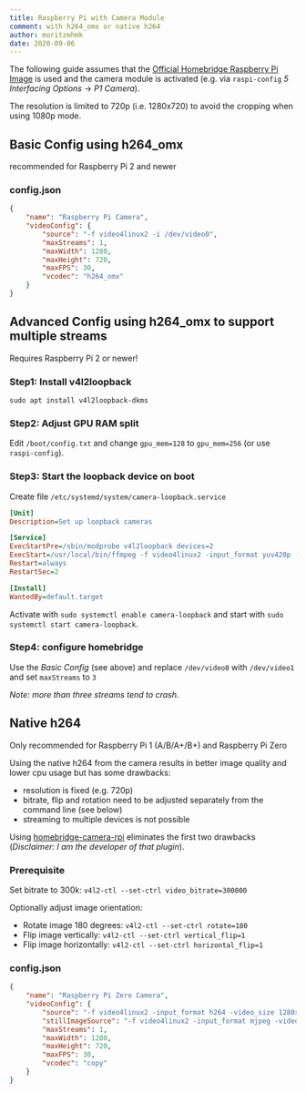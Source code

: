 ```yaml
---
title: Raspberry Pi with Camera Module
comment: with h264_omx or native h264
author: moritzmhmk
date: 2020-09-06
---
```


The following guide assumes that the [Official Homebridge Raspberry Pi Image](https://github.com/homebridge/homebridge-raspbian-image/wiki/Getting-Started) is used and the camera module is activated (e.g. via `raspi-config` *5 Interfacing Options* -> *P1 Camera*).

The resolution is limited to 720p (i.e. 1280x720) to avoid the cropping when using 1080p mode.

## Basic Config using h264_omx

recommended for Raspberry Pi 2 and newer

### config.json

```json
{
	"name": "Raspberry Pi Camera",
	"videoConfig": {
		"source": "-f video4linux2 -i /dev/video0",
		"maxStreams": 1,
		"maxWidth": 1280,
		"maxHeight": 720,
		"maxFPS": 30,
		"vcodec": "h264_omx"
	}
}
```


## Advanced Config using h264_omx to support multiple streams

Requires Raspberry Pi 2 or newer!

### Step1: Install v4l2loopback

`sudo apt install v4l2loopback-dkms`

### Step2: Adjust GPU RAM split

Edit `/boot/config.txt` and change `gpu_mem=128` to `gpu_mem=256` (or use `raspi-config`).

### Step3: Start the loopback device on boot

Create file `/etc/systemd/system/camera-loopback.service`
```ini
[Unit]
Description=Set up loopback cameras

[Service]
ExecStartPre=/sbin/modprobe v4l2loopback devices=2
ExecStart=/usr/local/bin/ffmpeg -f video4linux2 -input_format yuv420p -video_size 1280x720 -i /dev/video0 -codec copy -f v4l2 /dev/video1
Restart=always
RestartSec=2

[Install]
WantedBy=default.target
```

Activate with `sudo systemctl enable camera-loopback` and start with `sudo systemctl start camera-loopback`.

### Step4: configure homebridge

Use the *Basic Config* (see above) and replace `/dev/video0` with `/dev/video1` and set `maxStreams` to `3`

*Note: more than three streams tend to crash.*


## Native h264

Only recommended for Raspberry Pi 1 (A/B/A+/B+) and Raspberry Pi Zero

Using the native h264 from the camera results in better image quality and lower cpu usage but has some drawbacks:
* resolution is fixed (e.g. 720p)
* bitrate, flip and rotation need to be adjusted separately from the command line (see below)
* streaming to multiple devices is not possible

Using [homebridge-camera-rpi](https://github.com/moritzmhmk/homebridge-camera-rpi) eliminates the first two drawbacks (*Disclaimer: I am the developer of that plugin*).

### Prerequisite

Set bitrate to 300k: `v4l2-ctl --set-ctrl video_bitrate=300000`

Optionally adjust image orientation:
* Rotate image 180 degrees: `v4l2-ctl --set-ctrl rotate=180`
* Flip image vertically: `v4l2-ctl --set-ctrl vertical_flip=1`
* Flip image horizontally: `v4l2-ctl --set-ctrl horizontal_flip=1`

### config.json

```json
{
	"name": "Raspberry Pi Zero Camera",
	"videoConfig": {
		"source": "-f video4linux2 -input_format h264 -video_size 1280x720 -framerate 30 -timestamps abs -i /dev/video0",
		"stillImageSource": "-f video4linux2 -input_format mjpeg -video_size 1280x720 -i /dev/video0",
		"maxStreams": 1,
		"maxWidth": 1280,
		"maxHeight": 720,
		"maxFPS": 30,
		"vcodec": "copy"
	}
}
```
